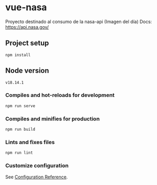 # vue-nasa
Proyecto destinado al consumo de la nasa-api (Imagen del día) Docs: https://api.nasa.gov/

## Project setup
```
npm install
```
## Node version 
```
v18.14.1
```

### Compiles and hot-reloads for development
```
npm run serve
```

### Compiles and minifies for production
```
npm run build
```

### Lints and fixes files
```
npm run lint
```

### Customize configuration
See [Configuration Reference](https://cli.vuejs.org/config/).
